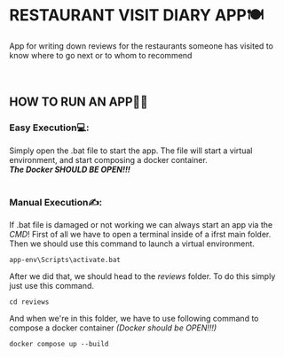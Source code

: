 # RESTAURANT VISIT DIARY APP🍽
App for writing down reviews for the restaurants someone has visited to know where to go next or to whom to recommend
<br />
<br />
<br />
## HOW TO RUN AN APP🏃‍♂️
### Easy Execution💻:
Simply open the .bat file to start the app. The file will start a virtual environment, and start composing a docker container.<br />
**_The Docker SHOULD BE OPEN!!!_**
<br />
<br />
### Manual Execution✍:
If .bat file is damaged or not working we can always start an app via the *CMD*! First of all we have to open a terminal inside of a ifrst main folder. Then we should use this command to launch a virtual environment.

```
app-env\Scripts\activate.bat
```

After we did that, we should head to the _reviews_ folder. To do this simply just use this command.

```
cd reviews
```

And when we're in this folder, we have to use following command to compose a docker container *(Docker should be OPEN!!!)*

```
docker compose up --build
```
